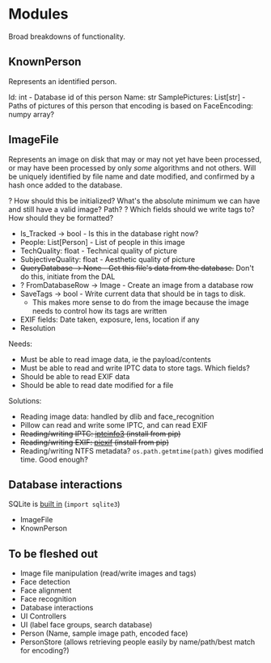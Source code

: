 # Modules
Broad breakdowns of functionality.

## KnownPerson
Represents an identified person.

Id: int - Database id of this person
Name: str
SamplePictures: List[str] - Paths of pictures of this person that encoding is based on
FaceEncoding: numpy array?

## ImageFile
Represents an image on disk that may or may not yet have been processed, or may have been processed by only _some_ algorithms and not others. Will be uniquely identified by file name and date modified, and confirmed by a hash once added to the database.

? How should this be initialized? What's the absolute minimum we can have and still have a valid image? Path?
? Which fields should we write tags to? How should they be formatted?

* Is_Tracked -> bool - Is this in the database right now?
* People: List[Person] - List of people in this image
* TechQuality: float - Technical quality of picture
* SubjectiveQuality: float - Aesthetic quality of picture
* ~~QueryDatabase -> None - Get this file's data from the database.~~ Don't do this, initiate from the DAL
* ? FromDatabaseRow -> Image - Create an image from a database row
* SaveTags -> bool - Write current data that should be in tags to disk.
    * This makes more sense to do from the image because the image needs to control how its tags are written
* EXIF fields: Date taken, exposure, lens, location if any
* Resolution

Needs:
* Must be able to read image data, ie the payload/contents
* Must be able to read and write IPTC data to store tags. Which fields?
* Should be able to read EXIF data
* Should be able to read date modified for a file

Solutions:
* Reading image data: handled by dlib and face_recognition
* Pillow can read and write some IPTC, and can read EXIF
* ~~Reading/writing IPTC: [iptcinfo3](https://github.com/jamesacampbell/iptcinfo3) (install from pip)~~
* ~~Reading/writing EXIF: [piexif](https://pypi.org/project/piexif/) (install from pip)~~
* Reading/writing NTFS metadata? `os.path.getmtime(path)` gives modified time. Good enough?

## Database interactions
SQLite is [built in](https://docs.python.org/3/library/sqlite3.html) (`import sqlite3`)

* ImageFile
* KnownPerson


## To be fleshed out
* Image file manipulation (read/write images and tags)
* Face detection
* Face alignment
* Face recognition
* Database interactions
* UI Controllers
* UI (label face groups, search database)
* Person (Name, sample image path, encoded face)
* PersonStore (allows retrieving people easily by name/path/best match for encoding?)